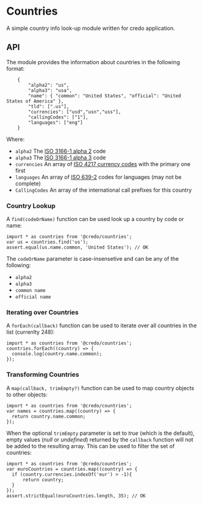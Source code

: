 ﻿# Countries
A simple country info look-up module written for credo application.

## API
The module provides the information about countries in the following format:

```
    {
        "alpha2": "us",
        "alpha3": "usa",
        "name": { "common": "United States", "official": "United States of America" },
        "tld": [".us"],
        "currencies": ["usd","usn","uss"],
        "callingCodes": ["1"],
        "languages": ["eng"]
    }
```

Where:

  * `alpha2` The [ISO 3166-1 alpha 2](http://en.wikipedia.org/wiki/ISO_3166-1_alpha-2) code
  * `alpha3` The [ISO 3166-1 alpha 3](http://en.wikipedia.org/wiki/ISO_3166-1_alpha-3) code
  * `currencies` An array of [ISO 4217 currency codes](http://en.wikipedia.org/wiki/ISO_4217) with the primary one first
  * `languages` An array of [ISO 639-2](http://en.wikipedia.org/wiki/ISO_639-2) codes for languages (may not be complete)
  * `CallingCodes` An array of the international call prefixes for this country

### Country Lookup
A `find(codeOrName)` function can be used look up a country by code or name:
```
import * as countries from '@credo/countries';
var us = countries.find('us');
assert.equal(us.name.common, 'United States'); // OK
```
The `codeOrName` parameter is case-insensetive and can be any of the following:

  * `alpha2`
  * `alpha3`
  * `common name`
  * `official name`

### Iterating over Countries
A `forEach(callback)` function can be used to iterate over all countries in the list (currenlty 248):
```
import * as countries from '@credo/countries';
countries.forEach((country) => {
  console.log(country.name.common);
});
```

### Transforming Countries
A `map(callback, trimEmpty?)` function can be used to map country objects to other objects:
```
import * as countries from '@credo/countries';
var names = countries.map((country) => {
  return country.name.common; 
});
```
When the optional `trimEmpty` parameter is set to _true_ (which is the default), empty values (_null_ or _undefined_) returned by the `callback` function will not be added to the resulting array. This can be used to filter the set of countries:
```
import * as countries from '@credo/countries';
var euroCountries = countries.map((country) => {
  if (country.currencies.indexOf('eur') > -1){
      return country;
  }
});
assert.strictEqual(euroCountries.length, 35); // OK
```
